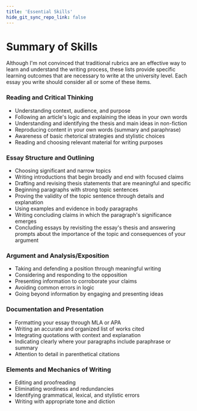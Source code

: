 ```yaml
---
title: 'Essential Skills'
hide_git_sync_repo_link: false
---
```


# Summary of Skills

Although I'm not convinced that traditional rubrics are an effective way to learn and understand the writing process, these lists provide specific learning outcomes that are necessary to write at the university level. Each essay you write should consider all or some of these items. 

### Reading and Critical Thinking

- Understanding context, audience, and purpose
- Following an article&#39;s logic and explaining the ideas in your own words
- Understanding and identifying the thesis and main ideas in non-fiction
- Reproducing content in your own words (summary and paraphrase)
- Awareness of basic rhetorical strategies and stylistic choices
- Reading and choosing relevant material for writing purposes

### Essay Structure and Outlining

- Choosing significant and narrow topics
- Writing introductions that begin broadly and end with focused claims
- Drafting and revising thesis statements that are meaningful and specific
- Beginning paragraphs with strong topic sentences
- Proving the validity of the topic sentence through details and explanation
- Using examples and evidence in body paragraphs
- Writing concluding claims in which the paragraph&#39;s significance emerges
- Concluding essays by revisiting the essay&#39;s thesis and answering prompts about the importance of the topic and consequences of your argument

### Argument and Analysis/Exposition

- Taking and defending a position through meaningful writing
- Considering and responding to the opposition
- Presenting information to corroborate your claims
- Avoiding common errors in logic
- Going beyond information by engaging and presenting ideas

### Documentation and Presentation

- Formatting your essay through MLA or APA
- Writing an accurate and organized list of works cited
- Integrating quotations with context and explanation
- Indicating clearly where your paragraphs include paraphrase or summary
- Attention to detail in parenthetical citations

### Elements and Mechanics of Writing

- Editing and proofreading
- Eliminating wordiness and redundancies
- Identifying grammatical, lexical, and stylistic errors
- Writing with appropriate tone and diction